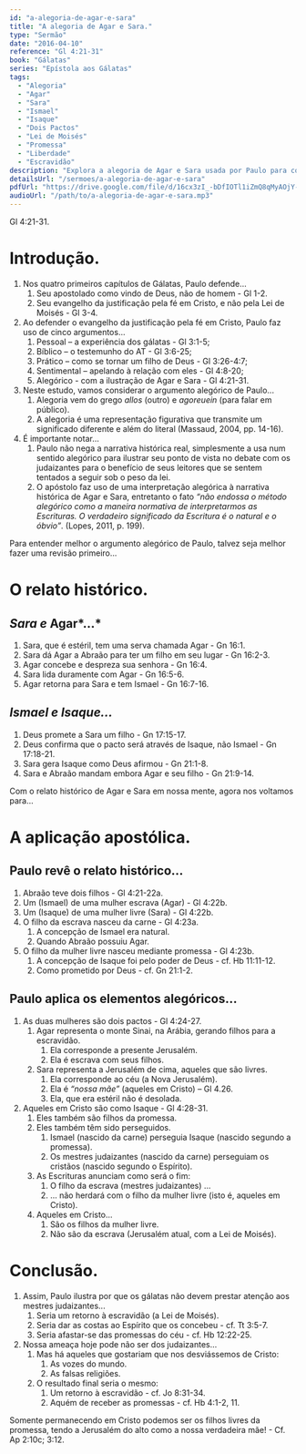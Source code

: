 ```yaml
---
id: "a-alegoria-de-agar-e-sara"
title: "A alegoria de Agar e Sara."
type: "Sermão"
date: "2016-04-10"
reference: "Gl 4:21-31"
book: "Gálatas"
series: "Epístola aos Gálatas"
tags:
  - "Alegoria"
  - "Agar"
  - "Sara"
  - "Ismael"
  - "Isaque"
  - "Dois Pactos"
  - "Lei de Moisés"
  - "Promessa"
  - "Liberdade"
  - "Escravidão"
description: "Explora a alegoria de Agar e Sara usada por Paulo para contrastar os dois pactos: o da Lei (representado por Agar e a Jerusalém terrena, gerando para escravidão) e o da promessa (representado por Sara e a Jerusalém celestial, gerando para liberdade em Cristo)."
detailsUrl: "/sermoes/a-alegoria-de-agar-e-sara"
pdfUrl: "https://drive.google.com/file/d/16cx3zI_-bDfIOTl1iZmQ8qMyAOjY-nhg/view?usp=drive_link"
audioUrl: "/path/to/a-alegoria-de-agar-e-sara.mp3"
---
```

Gl 4:21-31.

# Introdução.

1. Nos quatro primeiros capítulos de Gálatas, Paulo defende...  
   1. Seu apostolado como vindo de Deus, não de homem - Gl 1-2.  
   2. Seu evangelho da justificação pela fé em Cristo, e não pela Lei de Moisés - Gl 3-4.  
2. Ao defender o evangelho da justificação pela fé em Cristo, Paulo faz uso de cinco argumentos...  
   1. Pessoal – a experiência dos gálatas - Gl 3:1-5;  
   2. Bíblico – o testemunho do AT - Gl 3:6-25;  
   3. Prático – como se tornar um filho de Deus - Gl 3:26-4:7;  
   4. Sentimental – apelando à relação com eles - Gl 4:8-20;  
   5. Alegórico - com a ilustração de Agar e Sara - Gl 4:21-31.  
3. Neste estudo, vamos considerar o argumento alegórico de Paulo...  
   1. Alegoria vem do grego *allos* (outro) e *agoreuein* (para falar em público).   
   2. A alegoria é uma representação figurativa que transmite um significado diferente e além do literal (Massaud, 2004, pp. 14-16).  
4. É importante notar...  
   1. Paulo não nega a narrativa histórica real, simplesmente a usa num sentido alegórico para ilustrar seu ponto de vista no debate com os judaizantes para o benefício de seus leitores que se sentem tentados a seguir sob o peso da lei.   
   2. O apóstolo faz uso de uma interpretação alegórica à narrativa histórica de Agar e Sara, entretanto o fato *“não endossa o método alegórico como a maneira normativa de interpretarmos as Escrituras. O verdadeiro significado da Escritura é o natural e o óbvio”*. (Lopes, 2011, p. 199).

Para entender melhor o argumento alegórico de Paulo, talvez seja melhor fazer uma revisão primeiro...

# O relato histórico.

## *Sara e* Agar*...*

1. Sara, que é estéril, tem uma serva chamada Agar - Gn 16:1.  
2. Sara dá Agar a Abraão para ter um filho em seu lugar - Gn 16:2-3.  
3. Agar concebe e despreza sua senhora - Gn 16:4.  
4. Sara lida duramente com Agar - Gn 16:5-6.  
5. Agar retorna para Sara e tem Ismael - Gn 16:7-16.

## *Ismael e Isaque...*

1. Deus promete a Sara um filho - Gn 17:15-17.  
2. Deus confirma que o pacto será através de Isaque, não Ismael - Gn 17:18-21.  
3. Sara gera Isaque como Deus afirmou - Gn 21:1-8.  
4. Sara e Abraão mandam embora Agar e seu filho - Gn 21:9-14.

Com o relato histórico de Agar e Sara em nossa mente, agora nos voltamos para...

# A aplicação apostólica.

## Paulo revê o relato histórico...

1. Abraão teve dois filhos - Gl 4:21-22a.  
2. Um (Ismael) de uma mulher escrava (Agar) - Gl 4:22b.  
3. Um (Isaque) de uma mulher livre (Sara) - Gl 4:22b.  
4. O filho da escrava nasceu da carne - Gl 4:23a.  
    1. A concepção de Ismael era natural.  
    2. Quando Abraão possuiu Agar.  
5. O filho da mulher livre nasceu mediante promessa - Gl 4:23b.  
    1. A concepção de Isaque foi pelo poder de Deus - cf. Hb 11:11-12.  
    2. Como prometido por Deus - cf. Gn 21:1-2.

## Paulo aplica os elementos alegóricos...

1. As duas mulheres são dois pactos - Gl 4:24-27.  
    1. Agar representa o monte Sinai, na Arábia, gerando filhos para a escravidão.  
        1) Ela corresponde a presente Jerusalém.  
        2) Ela é escrava com seus filhos.  
    2. Sara representa a Jerusalém de cima, aqueles que são livres.  
        1) Ela corresponde ao céu (a Nova Jerusalém).  
        2) Ela é *“nossa mãe”* (aqueles em Cristo) – Gl 4.26.  
        3) Ela, que era estéril não é desolada.   
2. Aqueles em Cristo são como Isaque - Gl 4:28-31.  
    1. Eles também são filhos da promessa.  
    2. Eles também têm sido perseguidos.  
        1) Ismael (nascido da carne) perseguia Isaque (nascido segundo a promessa).  
        2) Os mestres judaizantes (nascido da carne) perseguiam os cristãos (nascido segundo o Espírito).  
    3. As Escrituras anunciam como será o fim:  
        1) O filho da escrava (mestres judaizantes) ...  
        2) ... não herdará com o filho da mulher livre (isto é, aqueles em Cristo).  
    4. Aqueles em Cristo...  
        1) São os filhos da mulher livre.  
        2) Não são da escrava (Jerusalém atual, com a Lei de Moisés).

# Conclusão.

1. Assim, Paulo ilustra por que os gálatas não devem prestar atenção aos mestres judaizantes...  
   1. Seria um retorno à escravidão (a Lei de Moisés).  
   2. Seria dar as costas ao Espírito que os concebeu - cf. Tt 3:5-7.  
   3. Seria afastar-se das promessas do céu - cf. Hb 12:22-25.  
2. Nossa ameaça hoje pode não ser dos judaizantes...  
   1. Mas há aqueles que gostariam que nos desviássemos de Cristo:  
      1) As vozes do mundo.  
      2) As falsas religiões.  
   2. O resultado final seria o mesmo:  
      1) Um retorno à escravidão - cf. Jo 8:31-34.  
      2) Aquém de receber as promessas - cf. Hb 4:1-2, 11\.

Somente permanecendo em Cristo podemos ser os filhos livres da promessa, tendo a Jerusalém do alto como a nossa verdadeira mãe! - Cf. Ap 2:10c; 3:12.
